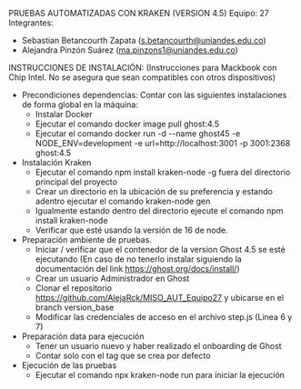 PRUEBAS AUTOMATIZADAS CON KRAKEN (VERSION 4.5)
Equipo: 27 
Integrantes: 
* Sebastian Betancourth Zapata (s.betancourth@uniandes.edu.co)
* Alejandra Pinzón Suárez (ma.pinzons1@uniandes.edu.co) 

INSTRUCCIONES DE INSTALACIÓN: (Instrucciones para Mackbook con Chip Intel. No se asegura que sean compatibles con otros dispositivos) 
* Precondiciones dependencias: 
  Contar con las siguientes instalaciones de forma global en la máquina: 
  - Instalar Docker
  - Ejecutar el comando docker image pull ghost:4.5 
  - Ejecutar el comando docker run -d --name ghost45 -e NODE_ENV=development -e url=http://localhost:3001 -p 3001:2368 ghost:4.5
* Instalación Kraken 
  - Ejecutar el comando npm install kraken-node -g fuera del directorio principal del proyecto  
  - Crear un directorio en la ubicación de su preferencia y estando adentro ejecutar el comando kraken-node gen
  - Igualmente estando dentro del directorio ejecute el comando npm install kraken-node 
  - Verificar que esté usando la versión de 16 de node.
* Preparación ambiente de pruebas. 
  - Iniciar / verificar que el contenedor de la version Ghost 4.5 se esté ejecutando (En caso de no tenerlo instalar siguiendo la documentación del link https://ghost.org/docs/install/)
  - Crear un usuario Administrador  en Ghost
  - Clonar el repositorio https://github.com/AlejaRck/MISO_AUT_Equipo27 y ubicarse en el branch version_base
  - Modificar las credenciales de acceso en el archivo step.js (Linea 6 y 7)
* Preparación data para ejecución 
  - Tener un usuario nuevo y haber realizado el onboarding de Ghost
  - Contar solo con el tag que se crea por defecto 
* Ejecución de las pruebas
  - Ejecutar el comando npx kraken-node run para iniciar la ejecución 